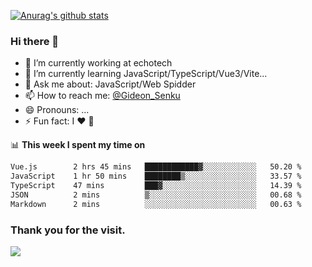 [![Anurag's github stats](https://github-readme-stats.vercel.app/api?username=gideonsenku)](https://github.com/anuraghazra/github-readme-stats)
### Hi there 👋
- 🔭 I’m currently working at echotech
- 🌱 I’m currently learning JavaScript/TypeScript/Vue3/Vite...
- 💬 Ask me about: JavaScript/Web Spidder 
- 📫 How to reach me: [@Gideon_Senku](https://t.me/Gideon_Senku)
- 😄 Pronouns: ...
- ⚡ Fun fact: I ❤️ 🎵

📊 **This week I spent my time on**
<!--START_SECTION:waka-->

```txt
Vue.js        2 hrs 45 mins   ████████████▓░░░░░░░░░░░░   50.20 %
JavaScript    1 hr 50 mins    ████████▒░░░░░░░░░░░░░░░░   33.57 %
TypeScript    47 mins         ███▓░░░░░░░░░░░░░░░░░░░░░   14.39 %
JSON          2 mins          ▒░░░░░░░░░░░░░░░░░░░░░░░░   00.68 %
Markdown      2 mins          ░░░░░░░░░░░░░░░░░░░░░░░░░   00.63 %
```

<!--END_SECTION:waka-->


### Thank you for the visit.
![](http://profile-counter.glitch.me/gideonsenku/count.svg)
<!--
**GideonSenku/GideonSenku** is a ✨ _special_ ✨ repository because its `README.md` (this file) appears on your GitHub profile.

Here are some ideas to get you started:

- 🔭 I’m currently working on ...
- 🌱 I’m currently learning ...
- 👯 I’m looking to collaborate on ...
- 🤔 I’m looking for help with ...
- 💬 Ask me about ...
- 📫 How to reach me: ...
- 😄 Pronouns: ...
- ⚡ Fun fact: ...
-->
